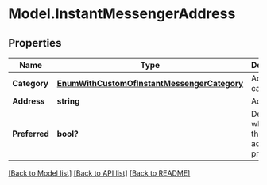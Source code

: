 # Model.InstantMessengerAddress
## Properties
Name | Type | Description | Notes
------------ | ------------- | ------------- | -------------
**Category** | [**EnumWithCustomOfInstantMessengerCategory**](EnumWithCustomOfInstantMessengerCategory.md) | Address category.              | [optional] 
**Address** | **string** | Address.              | [optional] 
**Preferred** | **bool?** | Determines whether this address is preferred.              | 



[[Back to Model list]](README.md#documentation-for-models) [[Back to API list]](README.md#documentation-for-api-endpoints) [[Back to README]](README.md)


